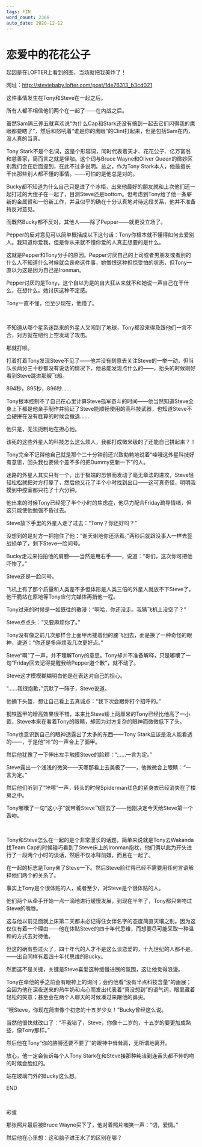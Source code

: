 ```yaml
---
tags: FIN
word_count: 2368
auto_date: 2020-12-12
---
```


# 恋爱中的花花公子

起因是在LOFTER上看到的图，当场就把我美炸了！

网址：http://steviebaby.lofter.com/post/1de76313_b3cd021

这件事情发生在Tony和Steve在一起之后。

所有人都不相信他们两个在一起了——在内战之后。

虽然Sam隔三差五就喜欢说“为什么Cap和Stark还没有搞到一起去它们闪得我的鹰眼都要瞎了”，然后和怒吼着“谁是你的鹰眼”的Clint打起来，但是包括Sam在内，没人真的当真。

Tony Stark不是个名词，这是个形容词，同时代表着天才、花花公子、亿万富翁和慈善家，简而言之就是怪咖。这个词与Bruce Wayne和Oliver Queen的微妙区别我们会在后面提到，在此不过多说明。总之，作为Tony Stark本人，他最擅长干出那些别人都不懂的事情。——可怕的是他总是对的。

Bucky都不知道为什么自己只是进了个冰柜，出来他最好的朋友就和上次他们还一起打过的大侄子在一起了，目测Steve还是bottom。但考虑到Tony给了他一条崭新的金属臂和一份新工作，并且似乎的确在十分认真地对待这段关系，他并不准备持反对意见。

而既然Bucky都不反对，其他人——除了Pepper——就更没立场了。

Pepper的反对意见可以简单概括成以下这句话：Tony你根本就不懂得如何去爱别人。我知道你爱我，但是你从来就不懂你爱的人真正想要的是什么。

这就是Pepper和Tony分手的原因。Pepper讨厌自己的上司或者男朋友或者别的什么人不知道什么时候就会丧命这件事，她憎恨这种担惊受怕的状态，但Tony一直以为这是因为自己是Ironman。

Pepper讨厌的是Tony，这个自以为是的自大狂从来就不和她说一声自己在干什么，在想什么。她讨厌这种不定感。

Tony一直不懂，但至少现在，他懂了。

<br>

不知道从哪个星系迷路来的外星人又闯到了地球，Tony都没来得及跟他们一言不合，对方就在纽约上空发动了攻击。

那就打呗。

打着打着Tony发现Steve不见了——他并没有刻意去关注Steve的一举一动，但当队长两分三十秒都没有说话的情况下，他总能发现点什么的——，抬头的时候刚好看到Steve跳进那艘飞船。

894秒，895秒，896秒……

Tony根本控制不了自己在心里计算Steve孤军奋斗的时间——他当然知道Steve全身上下都是他亲手制作并验证了Steve能顺畅使用的高科技武器，也知道Steve不会硬拼在没有胜算的时候会撤退……

他只是，无法扼制地在担心他。

该死的这些外星人的科技怎么这么烦人，我都打成微米级的了还能自己拼起来？！

Tony完全不记得他自己就是那个二十分钟前还兴致勃勃地说着“哇哦这外星科技好有意思，回头我也要做个差不多的把Dummy更新一下”的人。

迷路的外星人其实只有一个，出于极端的恐惧而发动了毫无章法的进攻，Steve轻轻松松就把对方打晕了，然后他又花了半个小时找到出口——这可真奇怪，明明我摸到中控室都只花了十六分钟。

他出来的时候Tony已经犯了半个小时的焦虑症，他尽力配合Friday疏导情绪，但这只能使他勉强不昏过去。

Steve放下手里的外星人走了过去：“Tony？你还好吗？”

没想到的是对方一把抱住了他：“谢天谢地你还活着。”两秒后就跟没事人一样去签战损单了，剩下Steve一脸问号。

Bucky走过来拍拍他的肩膀——当然是用右手——，说道：“哥们，这次你可把他吓惨了。”

Steve还是一脸问号。

飞机上有了那个质量和人类差不多但体形是人类三倍的外星人就放不下Steve了，他干脆站在原地等Tony应付完媒体再捎他一程。

Tony过来的时候是一如既往的散漫：“啊哈，你还没走。我猜飞机上没空了？”

Steve点点头：“又要麻烦你了。”

Tony没有像之前几次那样合上面甲再搂着他的腰飞回去，而是换了一种奇怪的眼神，说道：“你还是多麻烦我几次更好点。”

Steve“啊”了一声，并不理解Tony的意思。Tony却并不准备解释，只是嘟囔了一句“Friday回去记得提醒我给Pepper道个歉”，就不动了。

Steve这才模模糊糊明白他是在表达对自己的担心。

“……我很抱歉，”沉默了一阵子，Steve说道。

他摘下头盔，想让自己看上去真诚点：“我下次会跟你打个招呼的。”

钢铁盔甲的增高效果很不错，本来比Steve矮上两厘米的Tony已经比他高了一小截，Steve本来在看着Tony的眼睛，却因为对方复杂的眼神而微微低下了头。

Tony也意识到自己的眼神透露出了太多的东西——Tony Stark应该是没人能看透的——，于是他“咔”的一声合上了面甲。

然后他犹豫了一下伸出左手触摸Steve的脸颊：“……一言为定。”

Steve露出一个浅浅的微笑——天哪那看上去美极了——，他微微合上眼睛：“一言为定。”

然后他们听到了“咔嚓”一声，转头的时候Spiderman红色的紧身衣已经消失在了楼房之中。

Tony嘟囔了一句“这小子”就带着Steve飞回去了——他刚决定今天给Steve第一个舌吻。

<br>

Tony和Steve怎么在一起的是个非常漫长的话题，简单来说就是Tony去Wakanda找Team Cap的时候碰巧看到了Steve床上的Ironman抱枕，他们俩以此为开头进行了一段两个小时的谈话，然后不仅冰释前嫌，而且在一起了。

在一起的标志是Tony亲了Steve一下。然后Steve脸红得已经不需要用任何言语解释他们两个的关系了。

事实上Tony是个很体贴的人，或者至少，对Steve是个很体贴的人。

他们两个从牵手开始一点一滴地进行缓慢发展，到现在半年了，Tony都只亲吻过Steve的嘴唇。

这与他以前见面就上床第二天都未必记得住女伴名字的态度简直天壤之别。因为这仅仅有着一个理由——他在体贴Steve的四十年代思维，而想要尽可能采取一种温和的方式去对待他。

但这的确有些过火了，四十年代的人才不是这么谈恋爱的，十九世纪的人都不是。——出自同样有着四十年代思维的Bucky。

然而这不是关键，关键是Steve喜爱这种缓慢进展的氛围，这让他觉得浪漫。

Tony在牵他的手之前会有眼神上的询问；会约他看“没有半点科技含量”的画展；会因为他在深夜送来的热牛奶和点心而发出代表着“真没想到”的语气词，眼里藏着轻松的笑意；甚至会在两个人聊天的时候凑过来蹭他的鼻尖。

“哦Steve，你现在简直像个初恋的十五岁少女！”Bucky曾经这么说。

当然他很快就改口了：“不我错了，Steve，你像十二岁的，十五岁的要更加成熟些，像Tony那样。”

然后他在Tony“你的胳膊还要不要了”的眼神中耸耸肩，无所谓地离开。

放心，他一定会告诉每个人Tony Stark在和Steve接那种纯洁到连舌头都不伸的吻的时候会脸红的。

站在玻璃门外的Bucky这么想。

END

<br>

彩蛋

那张照片最后被Bruce Wayne买下了，他对着照片嗤笑一声：“切，爱情。”

然后他在心里想：这和脑子进王水了的区别在哪？

